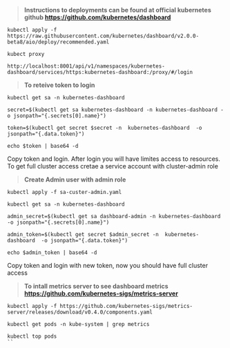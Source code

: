 > **Instructions to deployments can be found at official kubernetes github https://github.com/kubernetes/dashboard**

```
kubectl apply -f https://raw.githubusercontent.com/kubernetes/dashboard/v2.0.0-beta8/aio/deploy/recommended.yaml

kubect proxy

http://localhost:8001/api/v1/namespaces/kubernetes-dashboard/services/https:kubernetes-dashboard:/proxy/#/login

```

> **To reteive token to login**

```
kubectl get sa -n kubernetes-dashboard

secret=$(kubectl get sa kubernetes-dashboard -n kubernetes-dashboard -o jsonpath="{.secrets[0].name}")

token=$(kubectl get secret $secret -n  kubernetes-dashboard  -o jsonpath="{.data.token}")

echo $token | base64 -d
```

Copy token and login. After login you will have limites access to resources. To get full cluster access cretae a service account with cluster-admin role


> **Create Admin user with admin role**

```
kubectl apply -f sa-custer-admin.yaml

kubectl get sa -n kubernetes-dashboard

admin_secret=$(kubectl get sa dashboard-admin -n kubernetes-dashboard -o jsonpath="{.secrets[0].name}")

admin_token=$(kubectl get secret $admin_secret -n  kubernetes-dashboard  -o jsonpath="{.data.token}")

echo $admin_token | base64 -d
```
Copy token and login with new token, now you should have full cluster access


> **To intall metrics server to see dashboard metrics  https://github.com/kubernetes-sigs/metrics-server**

```
kubectl apply -f https://github.com/kubernetes-sigs/metrics-server/releases/download/v0.4.0/components.yaml

kubectl get pods -n kube-system | grep metrics

kubectl top pods
``

